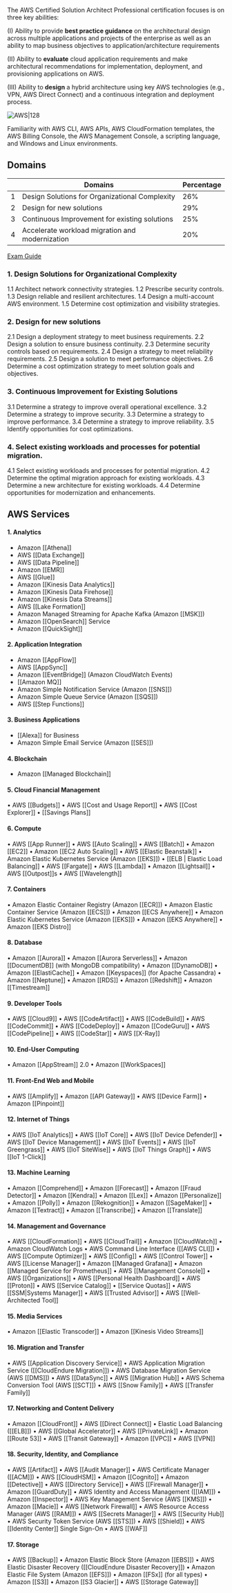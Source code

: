 The AWS Certified Solution Architect Professional certification focuses is on three key abilities:

(I) Ability to provide **best practice guidance** on the architectural design across multiple applications and projects of the enterprise as well as an ability to map business objectives to application/architecture requirements

(II) Ability to **evaluate** cloud application requirements and make architectural recommendations for implementation, deployment, and provisioning applications on AWS.

(III) Ability to **design** a hybrid architecture using key AWS technologies (e.g., VPN, AWS Direct Connect) and a continuous integration and deployment process.

![AWS|128](https://d1.awsstatic.com/training-and-certification/certification-badges/AWS-Certified-Solutions-Architect-Professional_badge.69d82ff1b2861e1089539ebba906c70b011b928a.png)

Familiarity with AWS CLI, AWS APIs, AWS CloudFormation templates, the AWS Billing Console, the AWS Management Console, a scripting language, and Windows and Linux environments.



## Domains


|     | Domains                                         | Percentage |
| --- | ----------------------------------------------- | ---------- |
| 1   | Design Solutions for Organizational Complexity  | 26%        |
| 2   | Design for new solutions                        | 29%        |
| 3   | Continuous Improvement for existing solutions   | 25%        |
| 4   | Accelerate workload migration and modernization | 20%        |

[Exam Guide](https://d1.awsstatic.com/training-and-certification/docs-sa-pro/AWS-Certified-Solutions-Architect-Professional_Exam-Guide.pdf)

### 1. Design Solutions for Organizational Complexity
1.1 Architect network connectivity strategies.
1.2 Prescribe security controls.
1.3 Design reliable and resilient architectures.
1.4 Design a multi-account AWS environment.
1.5 Determine cost optimization and visibility strategies.

### 2. Design for new solutions
2.1 Design a deployment strategy to meet business requirements.
2.2 Design a solution to ensure business continuity.
2.3 Determine security controls based on requirements.
2.4 Design a strategy to meet reliability requirements.
2.5 Design a solution to meet performance objectives.
2.6 Determine a cost optimization strategy to meet solution goals and objectives.

### 3. Continuous Improvement for Existing Solutions

3.1 Determine a strategy to improve overall operational excellence.
3.2 Determine a strategy to improve security.
3.3 Determine a strategy to improve performance.
3.4 Determine a strategy to improve reliability.
3.5 Identify opportunities for cost optimizations.

### 4. Select existing workloads and processes for potential migration.

4.1 Select existing workloads and processes for potential migration.
4.2 Determine the optimal migration approach for existing workloads.
4.3 Determine a new architecture for existing workloads.
4.4 Determine opportunities for modernization and enhancements.


## AWS Services

#### 1. Analytics
- Amazon [[Athena]]
- AWS [[Data Exchange]]
- AWS [[Data Pipeline]]
- Amazon [[EMR]]
- AWS [[Glue]]
- Amazon [[Kinesis Data Analytics]]
- Amazon [[Kinesis Data Firehose]]
- Amazon [[Kinesis Data Streams]]
- AWS [[Lake Formation]]
- Amazon Managed Streaming for Apache Kafka (Amazon [[MSK]])
- Amazon [[OpenSearch]] Service
- Amazon [[QuickSight]]

#### 2. Application Integration

- Amazon [[AppFlow]]
- AWS [[AppSync]]
- Amazon [[EventBridge]] (Amazon CloudWatch Events)
- [[Amazon MQ]]
- Amazon Simple Notification Service (Amazon [[SNS]])
- Amazon Simple Queue Service (Amazon [[SQS]])
- AWS [[Step Functions]]

#### 3. Business Applications

- [[Alexa]] for Business
- Amazon Simple Email Service (Amazon [[SES]])

#### 4. Blockchain

- Amazon [[Managed Blockchain]]

#### 5. Cloud Financial Management
• AWS [[Budgets]]
• AWS [[Cost and Usage Report]]
• AWS [[Cost Explorer]]
• [[Savings Plans]]

#### 6. Compute

• AWS [[App Runner]]
• AWS [[Auto Scaling]]
• AWS [[Batch]]
• Amazon [[EC2]]
• Amazon [[EC2 Auto Scaling]]
• AWS [[Elastic Beanstalk]]
• Amazon Elastic Kubernetes Service (Amazon [[EKS]])
• [[ELB | Elastic Load Balancing]]
• AWS [[Fargate]]
• AWS [[Lambda]]
• Amazon [[Lightsail]]
• AWS [[Outpost]]s
• AWS [[Wavelength]]

#### 7. Containers

• Amazon Elastic Container Registry (Amazon [[ECR]])
• Amazon Elastic Container Service (Amazon [[ECS]])
• Amazon [[ECS Anywhere]]
• Amazon Elastic Kubernetes Service (Amazon [[EKS]])
• Amazon [[EKS Anywhere]]
• Amazon [[EKS Distro]]

#### 8. Database


• Amazon [[Aurora]]
• Amazon [[Aurora Serverless]]
• Amazon [[DocumentDB]] (with MongoDB compatibility)
• Amazon [[DynamoDB]]
• Amazon [[ElastiCache]]
• Amazon [[Keyspaces]] (for Apache Cassandra)
• Amazon [[Neptune]]
• Amazon [[RDS]]
• Amazon [[Redshift]]
• Amazon [[Timestream]]


#### 9. Developer Tools

• AWS [[Cloud9]]
• AWS [[CodeArtifact]]
• AWS [[CodeBuild]]
• AWS [[CodeCommit]]
• AWS [[CodeDeploy]]
• Amazon [[CodeGuru]]
• AWS [[CodePipeline]]
• AWS [[CodeStar]]
• AWS [[X-Ray]]


#### 10. End-User Computing

• Amazon [[AppStream]] 2.0
• Amazon [[WorkSpaces]]

#### 11. Front-End Web and Mobile

• AWS [[Amplify]]
• Amazon [[API Gateway]]
• AWS [[Device Farm]]
• Amazon [[Pinpoint]]


#### 12. Internet of Things

• AWS [[IoT Analytics]]
• AWS [[IoT Core]]
• AWS [[IoT Device Defender]]
• AWS [[IoT Device Management]]
• AWS [[IoT Events]]
• AWS [[IoT Greengrass]]
• AWS [[IoT SiteWise]]
• AWS [[IoT Things Graph]]
• AWS [[IoT 1-Click]]


#### 13. Machine Learning

• Amazon [[Comprehend]]
• Amazon [[Forecast]]
• Amazon [[Fraud Detector]]
• Amazon [[Kendra]]
• Amazon [[Lex]]
• Amazon [[Personalize]]
• Amazon [[Polly]]
• Amazon [[Rekognition]]
• Amazon [[SageMaker]]
• Amazon [[Textract]]
• Amazon [[Transcribe]]
• Amazon [[Translate]]


#### 14. Management and Governance

• AWS [[CloudFormation]]
• AWS [[CloudTrail]]
• Amazon [[CloudWatch]]
• Amazon CloudWatch Logs
• AWS Command Line Interface ([[AWS CLI]])
• AWS [[Compute Optimizer]]
• AWS [[Config]]
• AWS [[Control Tower]]
• AWS [[License Manager]]
• Amazon [[Managed Grafana]]
• Amazon [[Managed Service for Prometheus]]
• AWS [[Management Console]]
• AWS [[Organizations]]
• AWS [[Personal Health Dashboard]]
• AWS [[Proton]]
• AWS [[Service Catalog]]
• [[Service Quotas]]
• AWS [[SSM|Systems Manager]]
• AWS [[Trusted Advisor]]
• AWS [[Well-Architected Tool]]


#### 15. Media Services

• Amazon [[Elastic Transcoder]]
• Amazon [[Kinesis Video Streams]]


#### 16. Migration and Transfer

• AWS [[Application Discovery Service]]
• AWS Application Migration Service ([[CloudEndure Migration]])
• AWS Database Migration Service (AWS [[DMS]])
• AWS [[DataSync]]
• AWS [[Migration Hub]]
• AWS Schema Conversion Tool (AWS [[SCT]])
• AWS [[Snow Family]]
• AWS [[Transfer Family]]


#### 17. Networking and Content Delivery

• Amazon [[CloudFront]]
• AWS [[Direct Connect]]
• Elastic Load Balancing ([[ELB]])
• AWS [[Global Accelerator]]
• AWS [[PrivateLink]]
• Amazon [[Route 53]]
• AWS [[Transit Gateway]]
• Amazon [[VPC]]
• AWS [[VPN]]


#### 18. Security, Identity, and Compliance

• AWS [[Artifact]]
• AWS [[Audit Manager]]
• AWS Certificate Manager ([[ACM]])
• AWS [[CloudHSM]]
• Amazon [[Cognito]]
• Amazon [[Detective]]
• AWS [[Directory Service]]
• AWS [[Firewall Manager]]
• Amazon [[GuardDuty]]
• AWS Identity and Access Management ([[IAM]])
• Amazon [[Inspector]]
• AWS Key Management Service (AWS [[KMS]])
• Amazon [[Macie]]
• AWS [[Network Firewall]]
• AWS Resource Access Manager (AWS [[RAM]])
• AWS [[Secrets Manager]]
• AWS [[Security Hub]]
• AWS Security Token Service (AWS [[STS]])
• AWS [[Shield]]
• AWS [[Identity Center]] Single Sign-On
• AWS [[WAF]]

#### 17. Storage

• AWS [[Backup]]
• Amazon Elastic Block Store (Amazon [[EBS]])
• AWS Elastic Disaster Recovery ([[CloudEndure Disaster Recovery]])
• Amazon Elastic File System (Amazon [[EFS]])
• Amazon [[FSx]] (for all types)
• Amazon [[S3]]
• Amazon [[S3 Glacier]]
• AWS [[Storage Gateway]]